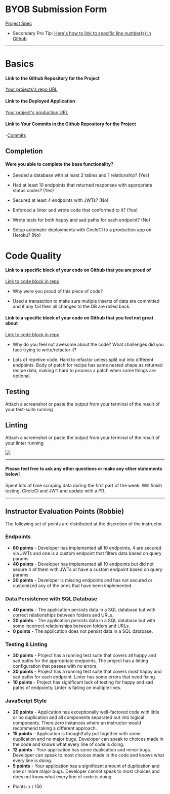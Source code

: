 # BYOB Submission Form

[Project Spec](http://frontend.turing.io/projects/build-your-own-backend.html)

* Secondary Pro Tip: [Here's how to link to specific line number(s) in Github](http://stackoverflow.com/questions/23821235/how-to-link-to-specific-line-number-on-github)

------

# Basics

#### Link to the Github Repository for the Project
[Your projects's repo URL](https://github.com/esayler/byob)

#### Link to the Deployed Application
[Your project's production URL](https://zelda-recipes.herokuapp.com/)

#### Link to Your Commits in the Github Repository for the Project

-[Commits](https://github.com/esayler/byob/commits/master)

## Completion

#### Were you able to complete the base functionality?

* Seeded a database with at least 2 tables and 1 relationship?
(Yes)

* Had at least 10 endpoints that returned responses with appropriate status codes?
(Yes)

* Secured at least 4 endpoints with JWTs?
(No)

* Enforced a linter and wrote code that conformed to it?
(Yes)

* Wrote tests for both happy and sad paths for each endpoint?
(No)

* Setup automatic deployments with CircleCI to a production app on Heroku?
(No)

# Code Quality

#### Link to a specific block of your code on Github that you are proud of
[Link to code block in repo](https://github.com/esayler/byob/blob/master/server/router.js#L254)

* Why were you proud of this piece of code?
- Used a transaction to make sure mutiple inserts of data are committed and if any fail then all changes to the DB are rolled back.

#### Link to a specific block of your code on Github that you feel not great about
[Link to code block in repo](https://github.com/esayler/byob/blob/master/server/router.js#L302)

* Why do you feel not awesome about the code? What challenges did you face trying to write/refactor it?

- Lots of repetive code. Hard to refactor unless split out into different endpoints. Body of patch for recipe has same nested shape
as returned recipe data, making it hard to process a patch when some things are optional. 

## Testing

Attach a screenshot or paste the output from your terminal of the result of your test-suite running

## Linting

Attach a screenshot or paste the output from your terminal of the result of your linter running

![](http://i.imgur.com/wLHR6bb.png)

-----

#### Please feel free to ask any other questions or make any other statements below!

Spent lots of time scraping data during the first part of the week. Will finish testing, CircleCI and JWT and update with a PR.

-----

## Instructor Evaluation Points (Robbie)

The following set of points are distributed at the discretion of the instructor.

### Endpoints

* **60 points** - Developer has implemented all 10 endpoints, 4 are secured via JWTs and one is a custom endpoint that filters data based on query params.
* **40 points** - Developer has implemented all 10 endpoints but did not secure 4 of them with JWTs or have a custom endpoint based on query params.
* **20 points** - Developer is missing endpoints and has not secured or customized any of the ones that have been implemented.

### Data Persistence with SQL Database

* **40 points** - The application persists data in a SQL database but with correct relationships between folders and URLs.
* **20 points** - The application persists data in a SQL database but with some incorrect relationships between folders and URLs.
* **0 points** - The application does not persist data in a SQL database.

### Testing & Linting

* **30 points** - Project has a running test suite that covers all happy and sad paths for the appropriate endpoints. The project has a linting configuration that passes with no errors.
* **20 points** - Project has a running test suite that covers most happy and sad paths for each endpoint. Linter has some errors that need fixing.
* **10 points** - Project has significant lack of testing for happy and sad paths of endpoints; Linter is failing on multiple lines.

### JavaScript Style

* **20 points** - Application has exceptionally well-factored code with little or no duplication and all components separated out into logical components. There _zero_ instances where an instructor would recommend taking a different approach.
* **15 points** - Application is thoughtfully put together with some duplication and no major bugs. Developer can speak to choices made in the code and knows what every line of code is doing.
* **12 points** - Your application has some duplication and minor bugs. Developer can speak to most choices made in the code and knows what every line is doing.
* **5 points** - Your application has a significant amount of duplication and one or more major bugs. Developer cannot speak to most choices and does not know what every line of code is doing.

- Points: x / 150